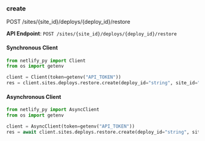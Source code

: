 
### create <a name="create"></a>
POST /sites/{site_id}/deploys/{deploy_id}/restore



**API Endpoint**: `POST /sites/{site_id}/deploys/{deploy_id}/restore`

#### Synchronous Client

```python
from netlify_py import Client
from os import getenv

client = Client(token=getenv("API_TOKEN"))
res = client.sites.deploys.restore.create(deploy_id="string", site_id="string")
```

#### Asynchronous Client

```python
from netlify_py import AsyncClient
from os import getenv

client = AsyncClient(token=getenv("API_TOKEN"))
res = await client.sites.deploys.restore.create(deploy_id="string", site_id="string")
```
